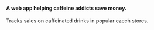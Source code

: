 #### A web app helping caffeine addicts save money.
Tracks sales on caffeinated drinks in popular czech stores.
